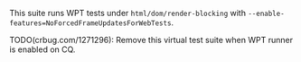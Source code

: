 This suite runs WPT tests under `html/dom/render-blocking` with
`--enable-features=NoForcedFrameUpdatesForWebTests`.

TODO(crbug.com/1271296): Remove this virtual test suite when WPT runner is
enabled on CQ.
